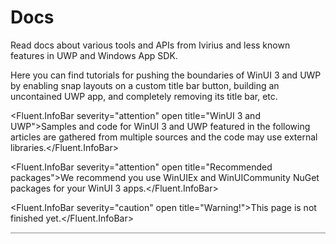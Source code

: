 <script>
    //Imports
    import * as Fluent from "fluent-svelte";
    import "fluent-svelte/theme.css";

  import Highlight, { LineNumbers } from "svelte-highlight";
  // direct import (recommended)
  import csharp from "svelte-highlight/languages/csharp";
  import "svelte-highlight/styles/onedark.css";

    let code = `
    public MainWindow()
    {
        this.InitializeComponent();
        RootFrame.Navigate(typeof(ShellPage));
        CheckWindowProperties();
        this.ExtendsContentIntoTitleBar = true;
        this.AppWindow.TitleBar.PreferredHeightOption = Microsoft.UI.Windowing.TitleBarHeightOption.Collapsed;
        this.AppWindow.TitleBar.ButtonHoverBackgroundColor = Windows.UI.Color.FromArgb(25, 200, 200, 200);
        this.AppWindow.TitleBar.ButtonPressedBackgroundColor = Windows.UI.Color.FromArgb(15, 200, 200, 200);
        this.AppWindow.Title = "Rebound Hub";
        this.SetIcon($"{AppContext.BaseDirectory}\\Assets\\AppIcons\\ReboundHub.ico");

        _msgMonitor ??= new WindowMessageMonitor(this);
        _msgMonitor.WindowMessageReceived -= Event;
        _msgMonitor.WindowMessageReceived += Event;

        if (isCrimsonUIEnabled == true)
        {
            this.AppWindow.TitleBar.PreferredHeightOption = Microsoft.UI.Windowing.TitleBarHeightOption.Collapsed;
            CrimsonUIButtons.Visibility = Visibility.Visible;
            LoadBounds();
        }
        mon = new RegistryMonitor(@"Software\Microsoft\Windows\DWM");
        mon.Start();
        var x = new ThemeListener();
        x.ThemeChanged += X_ThemeChanged;

        Rehook();
        CheckWindow();
    }`;
</script>

# Docs

Read docs about various tools and APIs from Ivirius and less known features in UWP and Windows App SDK.

Here you can find tutorials for pushing the boundaries of WinUI 3 and UWP by enabling snap layouts on a custom title bar button, building an uncontained UWP app, and completely removing its title bar, etc.

<Fluent.InfoBar severity="attention" open title="WinUI 3 and UWP">Samples and code for WinUI 3 and UWP featured in the following articles are gathered from multiple sources and the code may use external libraries.</Fluent.InfoBar>

<Fluent.InfoBar severity="attention" open title="Recommended packages">We recommend you use WinUIEx and WinUICommunity NuGet packages for your WinUI 3 apps.</Fluent.InfoBar>

<Fluent.InfoBar severity="caution" open title="Warning!">This page is not finished yet.</Fluent.InfoBar>

  <div style="border: 1px solid rgba(128, 128, 128, 0.5);">
<Highlight language={csharp} {code} let:highlighted>
  <LineNumbers {highlighted} />
</Highlight>
  </div>